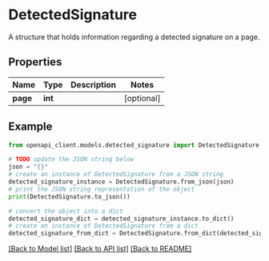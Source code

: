 # DetectedSignature

A structure that holds information regarding a detected signature on a page.

## Properties

Name | Type | Description | Notes
------------ | ------------- | ------------- | -------------
**page** | **int** |  | [optional] 

## Example

```python
from openapi_client.models.detected_signature import DetectedSignature

# TODO update the JSON string below
json = "{}"
# create an instance of DetectedSignature from a JSON string
detected_signature_instance = DetectedSignature.from_json(json)
# print the JSON string representation of the object
print(DetectedSignature.to_json())

# convert the object into a dict
detected_signature_dict = detected_signature_instance.to_dict()
# create an instance of DetectedSignature from a dict
detected_signature_from_dict = DetectedSignature.from_dict(detected_signature_dict)
```
[[Back to Model list]](../README.md#documentation-for-models) [[Back to API list]](../README.md#documentation-for-api-endpoints) [[Back to README]](../README.md)


